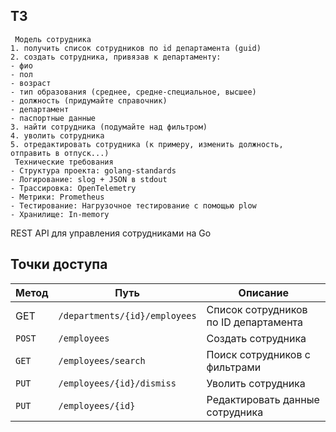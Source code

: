 ## ТЗ
```
 Модель сотрудника
1. получить список сотрудников по id департамента (guid)
2. создать сотрудника, привязав к департаменту:
- фио
- пол
- возраст
- тип образования (среднее, средне-специальное, высшее)
- должность (придумайте справочник)
- департамент
- паспортные данные
3. найти сотрудника (подумайте над фильтром)
4. уволить сотрудника
5. отредактировать сотрудника (к примеру, изменить должность, отправить в отпуск...)
 Технические требования
- Структура проекта: golang-standards
- Логирование: slog + JSON в stdout
- Трассировка: OpenTelemetry
- Метрики: Prometheus
- Тестирование: Нагрузочное тестирование с помощью plow
- Хранилище: In-memory
```
REST API для управления сотрудниками на Go
## Точки доступа
| Метод | Путь | Описание |
|-------|------|-----------|
| GET | `/departments/{id}/employees` | Список сотрудников по ID департамента |
| `POST` | `/employees` | Создать сотрудника |
| `GET` | `/employees/search` | Поиск сотрудников с фильтрами |
| `PUT` | `/employees/{id}/dismiss` | Уволить сотрудника |
| `PUT` | `/employees/{id}` | Редактировать данные сотрудника |
